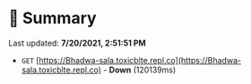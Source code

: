 # 📖 Summary
Last updated: **7/20/2021, 2:51:51 PM**

- `GET` [https://Bhadwa-sala.toxicblte.repl.co](https://Bhadwa-sala.toxicblte.repl.co) - **Down** (120139ms)
